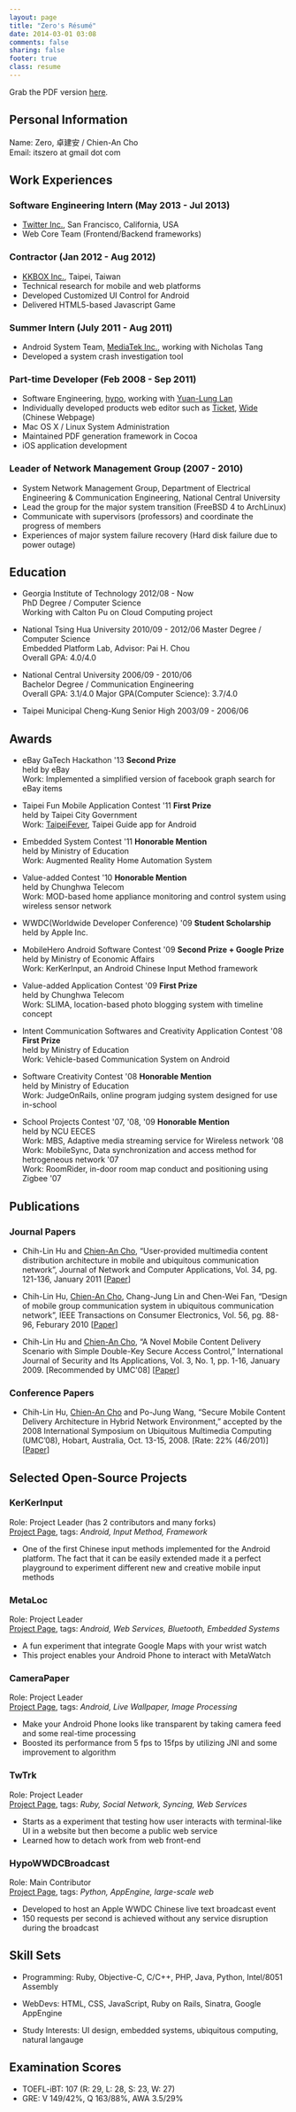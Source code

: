 ```yaml
---
layout: page
title: "Zero's Résumé"
date: 2014-03-01 03:08
comments: false
sharing: false
footer: true
class: resume
---
```

Grab the PDF version [here](/resume/resume.pdf).

## Personal Information

Name: Zero, 卓建安 / Chien-An Cho    
Email: itszero at gmail dot com    

## Work Experiences

### Software Engineering Intern (May 2013 - Jul 2013)
- [Twitter Inc.](http://twitter.com), San Francisco, California, USA
- Web Core Team (Frontend/Backend frameworks)

### Contractor (Jan 2012 - Aug 2012)
- [KKBOX Inc.](http://www.kkbox.com.tw/), Taipei, Taiwan
- Technical research for mobile and web platforms
- Developed Customized UI Control for Android
- Delivered HTML5-based Javascript Game

### Summer Intern (July 2011 - Aug 2011)
- Android System Team, [MediaTek Inc.](http://www.mediatek.com/), working with Nicholas Tang
- Developed a system crash investigation tool

### Part-time Developer (Feb 2008 - Sep 2011)
- Software Engineering, [hypo](http://hypo.cc), working with [Yuan-Lung Lan](http://yllan.org/)
- Individually developed products web editor such as [Ticket](http://hypo.cc/ticket_en.html), [Wide](http://hypo.cc/wide.html) (Chinese Webpage)
- Mac OS X / Linux System Administration
- Maintained PDF generation framework in Cocoa
- iOS application development

### Leader of Network Management Group (2007 - 2010)
- System Network Management Group, Department of Electrical Engineering & Communication Engineering, National Central University
- Lead the group for the major system transition (FreeBSD 4 to ArchLinux)
- Communicate with supervisors (professors) and coordinate the progress of members
- Experiences of major system failure recovery (Hard disk failure due to power outage)

## Education

* Georgia Institute of Technology 2012/08 - Now    
PhD Degree / Computer Science    
Working with Calton Pu on Cloud Computing project    

* National Tsing Hua University 2010/09 - 2012/06
Master Degree / Computer Science  
Embedded Platform Lab, Advisor: Pai H. Chou  
Overall GPA: 4.0/4.0

* National Central University 2006/09 - 2010/06  
Bachelor Degree / Communication Engineering    
Overall GPA: 3.1/4.0 Major GPA(Computer Science): 3.7/4.0

* Taipei Municipal Cheng-Kung Senior High 2003/09 - 2006/06

## Awards

* eBay GaTech Hackathon '13 **Second Prize**    
held by eBay    
Work: Implemented a simplified version of facebook graph search for eBay items

* Taipei Fun Mobile Application Contest '11 **First Prize**    
held by Taipei City Government    
Work: [TaipeiFever](https://speakerdeck.com/u/itszero/p/taipeifever), Taipei Guide app for Android

* Embedded System Contest '11 **Honorable Mention**    
held by Ministry of Education    
Work: Augmented Reality Home Automation System

* Value-added Contest '10 **Honorable Mention**    
held by Chunghwa Telecom    
Work: MOD-based home appliance monitoring and control system using wireless sensor network

* WWDC(Worldwide Developer Conference) '09 **Student Scholarship**    
held by Apple Inc.

* MobileHero Android Software Contest '09 **Second Prize + Google Prize**    
held by Ministry of Economic Affairs    
Work: KerKerInput, an Android Chinese Input Method framework    

* Value-added Application Contest '09 **First Prize**    
held by Chunghwa Telecom    
Work: SLIMA, location-based photo blogging system with timeline concept    

* Intent Communication Softwares and Creativity Application Contest '08 **First Prize**    
held by Ministry of Education    
Work: Vehicle-based Communication System on Android    

* Software Creativity Contest '08 **Honorable Mention**    
held by Ministry of Education    
Work: JudgeOnRails, online program judging system designed for use in-school    

* School Projects Contest '07, '08, '09 **Honorable Mention**    
held by NCU EECES    
Work: MBS, Adaptive media streaming service for Wireless network '08    
Work: MobileSync, Data synchronization and access method for hetrogeneous network '07    
Work: RoomRider, in-door room map conduct and positioning using Zigbee '07    

## Publications

### Journal Papers

* Chih-Lin Hu and <u>Chien-An Cho</u>, “User-provided multimedia content distribution architecture in mobile and ubiquitous communication network”, Journal of Network and Computer Applications, Vol. 34, pg. 121-136, January 2011 [[Paper](http://www.sciencedirect.com/science/article/pii/S108480451000158X)]

* Chih-Lin Hu, <u>Chien-An Cho</u>, Chang-Jung Lin and Chen-Wei Fan, “Design of mobile group communication system in ubiquitous communication network”, IEEE Transactions on Consumer Electronics, Vol. 56, pg. 88-96, Feburary 2010 [[Paper](http://ieeexplore.ieee.org/xpls/abs_all.jsp?arnumber=5439130)]

* Chih-Lin Hu and <u>Chien-An Cho</u>, “A Novel Mobile Content Delivery Scenario with Simple Double-Key Secure Access Control,” International Journal of Security and Its Applications, Vol. 3, No. 1, pp. 1-16, January 2009. [Recommended by UMC'08] [[Paper](http://www.earticle.net/Article.aspx?sn=103743)]

### Conference Papers

* Chih-Lin Hu, <u>Chien-An Cho</u> and Po-Jung Wang, “Secure Mobile Content Delivery Architecture in Hybrid Network Environment,” accepted by the 2008 International Symposium on Ubiquitous Multimedia Computing (UMC’08), Hobart, Australia, Oct. 13-15, 2008. [Rate: 22% (46/201)] [[Paper](http://ieeexplore.ieee.org/xpls/abs_all.jsp?arnumber=4656519)]

## Selected Open-Source Projects

### KerKerInput    
Role: Project Leader (has 2 contributors and many forks)    
[Project Page](https://github.com/itszero/KerKerInput), tags: _Android, Input Method, Framework_

- One of the first Chinese input methods implemented for the Android platform. The fact that it can be easily extended made it a perfect playground to experiment different new and creative mobile input methods

### MetaLoc    
Role: Project Leader    
[Project Page](https://github.com/itszero/MetaLoc), tags: _Android, Web Services, Bluetooth, Embedded Systems_

- A fun experiment that integrate Google Maps with your wrist watch
- This project enables your Android Phone to interact with MetaWatch

### CameraPaper    
Role: Project Leader    
[Project Page](https://github.com/itszero/CameraPaper), tags: _Android, Live Wallpaper, Image Processing_

- Make your Android Phone looks like transparent by taking camera feed and some real-time processing
- Boosted its performance from 5 fps to 15fps by utilizing JNI and some improvement to algorithm

### TwTrk    
Role: Project Leader    
[Project Page](https://github.com/itszero/TwTrk), tags: _Ruby, Social Network, Syncing, Web Services_

- Starts as a experiment that testing how user interacts with terminal-like UI in a website but then become a public web service
- Learned how to detach work from web front-end

### HypoWWDCBroadcast    
Role: Main Contributor    
[Project Page](https://github.com/hypo/HypoWWDCBoradcast), tags: _Python, AppEngine, large-scale web_

- Developed to host an Apple WWDC Chinese live text broadcast event
- 150 requests per second is achieved without any service disruption during the broadcast

## Skill Sets

* Programming: Ruby, Objective-C, C/C++, PHP, Java, Python, Intel/8051 Assembly

* WebDevs: HTML, CSS, JavaScript, Ruby on Rails, Sinatra, Google AppEngine

* Study Interests: UI design, embedded systems, ubiquitous computing, natural langauge

## Examination Scores

* TOEFL-iBT: 107 (R: 29, L: 28, S: 23, W: 27)
* GRE: V 149/42%, Q 163/88%, AWA 3.5/29%
